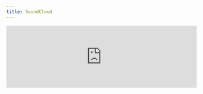 ```yaml
---
title: SoundCloud
---
```


<iframe width="100%" height="166" scrolling="no" frameborder="no" src="https://w.soundcloud.com/player/?url=https%3A//api.soundcloud.com/tracks/230031095&amp;color=5f145b&amp;auto_play=false&amp;hide_related=false&amp;show_comments=true&amp;show_user=true&amp;show_reposts=false"></iframe>

